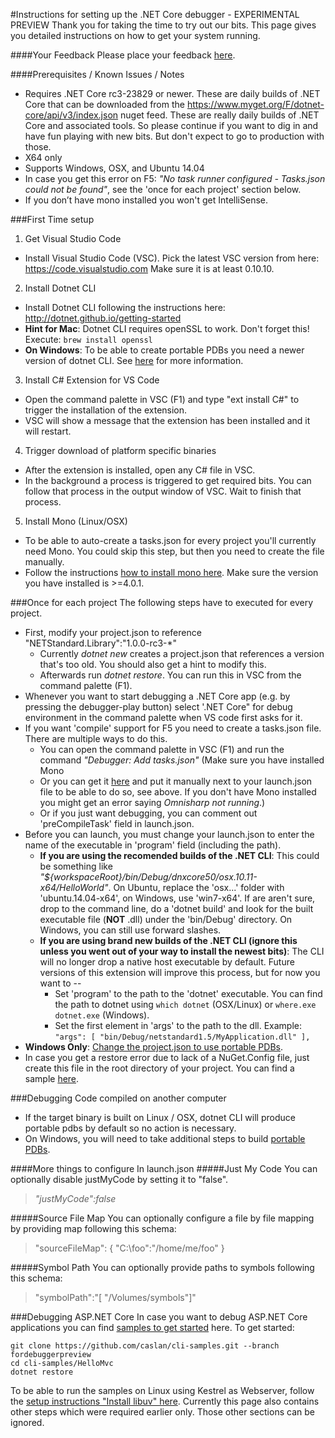 ﻿#Instructions for setting up the .NET Core debugger - EXPERIMENTAL PREVIEW
Thank you for taking the time to try out our bits. 
This page gives you detailed instructions on how to get your system running. 

####Your Feedback​
Please place your feedback [here](https://github.com/OmniSharp/omnisharp-vscode/issues). 

####Prerequisites / Known Issues / Notes
* Requires .NET Core rc3-23829 or newer. These are daily builds of .NET Core that can be downloaded from the https://www.myget.org/F/dotnet-core/api/v3/index.json nuget feed. These are really daily builds of .NET Core and associated tools. So please continue if you want to dig in and have fun playing with new bits. But don't expect to go to production with those.
* X64 only
* Supports Windows, OSX, and Ubuntu 14.04
* In case you get this error on F5: *"No task runner configured -  Tasks.json could not be found"*, see the 'once for each project' section below. 
* If you don’t have mono installed you won't get IntelliSense. 

###First Time setup
1. Get Visual Studio Code
 * Install Visual Studio Code (VSC). Pick the latest VSC version from here: https://code.visualstudio.com Make sure it is at least 0.10.10.       
2. Install Dotnet CLI
 * Install Dotnet CLI following the instructions here:  http://dotnet.github.io/getting-started  
 * **Hint for Mac**: Dotnet CLI requires openSSL to work. Don't forget this! Execute: `brew install openssl`
 * **On Windows**: To be able to create portable PDBs you need a newer version of dotnet CLI. See [here](https://github.com/OmniSharp/omnisharp-vscode/wiki/Portable-PDBs#downloading-a-net-cli-which-supports-debugtype-option) for more information.
3. Install C# Extension for VS Code
 * Open the command palette in VSC (F1) and type "ext install C#" to trigger the installation of the extension.
 * VSC will show a message that the extension has been installed and it will restart. 
4. Trigger download of platform specific binaries
 * After the extension is installed, open any C# file in VSC. 
 * In the background a process is triggered to get required bits. You can follow that process in the output window of VSC. Wait to finish that process.
5. Install Mono (Linux/OSX)
 * To be able to auto-create a tasks.json for every project you'll currently need Mono. You could skip this step, but then you need to create the file manually.
 * Follow the instructions [how to install mono here](http://www.mono-project.com/docs/getting-started/install/). Make sure the version you have installed is >=4.0.1.


###Once for each project
The following steps have to executed for every project. 
* First, modify your project.json to reference "NETStandard.Library":"1.0.0-rc3-*"
   * Currently *dotnet new* creates a project.json that references a version that's too old. You should also get a hint to modify this.
   * Afterwards run *dotnet restore*. You can run this in VSC from the command palette (F1).
* Whenever you want to start debugging a .NET Core app (e.g. by pressing the debugger-play button) select '.NET Core"  for debug environment in the command palette when VS code first asks for it. 
* If you want 'compile' support for F5 you need to create a tasks.json file. There are multiple ways to do this.
  * You can open the command palette in VSC (F1) and run the command *"Debugger: Add tasks.json"* (Make sure you have installed Mono  
  * Or you can get it [here](https://github.com/OmniSharp/omnisharp-vscode/blob/dev/template-tasks.json) and put it manually next to your launch.json file 
to be able to do so, see above. If you don't have Mono installed you might get an error saying *Omnisharp not running*.)
  * Or if you just want debugging, you can comment out 'preCompileTask' field​ in launch.json.
* Before you can launch, you must change your launch.json to enter the name of the executable in 'program' field (including the path).
  * **If you are using the recomended builds of the .NET CLI**: This could be something like *"${workspaceRoot}/bin/Debug/dnxcore50/osx.10.11-x64/HelloWorld"*. On Ubuntu, replace the 'osx...' folder with 'ubuntu.14.04-x64', on Windows, use 'win7-x64'. If are aren't sure, drop to the command line, do a 'dotnet build' and look for the built executable file (**NOT** .dll) under the 'bin/Debug' directory. On Windows, you can still use forward slashes.
  * **If you are using brand new builds of the .NET CLI (ignore this unless you went out of your way to install the newest bits)**: The CLI will no longer drop a native host executable by default. Future versions of this extension will improve this process, but for now you want to --
    * Set 'program' to the path to the 'dotnet' executable. You can find the path to dotnet using `which dotnet` (OSX/Linux) or `where.exe dotnet.exe` (Windows).
    * Set the first element in 'args' to the path to the dll. Example:  
      `"args": [ "bin/Debug/netstandard1.5/MyApplication.dll" ],`
* **Windows Only**: [Change the project.json to use portable PDBs](https://github.com/OmniSharp/omnisharp-vscode/wiki/Portable-PDBs#net-cli-projects-projectjson).
* In case you get a restore error due to lack of a NuGet.Config file, just create this file in the root directory of your project. You can find a sample [here](https://github.com/Microsoft/MIEngine/blob/abeebec39221c654bd69a0d2bcadca6a4a0d0392/tools/InstallToVSCode/CLRDependencies/NuGet.Config). 

###Debugging Code compiled on another computer
* If the target binary is built on Linux / OSX, dotnet CLI will produce portable pdbs by default so no action is necessary.   
* On Windows, you will need to take additional steps to build [portable PDBs](https://github.com/OmniSharp/omnisharp-vscode/wiki/Portable-PDBs#how-to-generate-portable-pdbs).

####More things to configure In launch.json
#####Just My Code
You can optionally disable justMyCode by setting it to "false".
>*"justMyCode":false*

#####Source File Map
You can optionally configure a file by file mapping by providing map following this schema:

>"sourceFileMap":  {
    "C:\foo":"/home/me/foo"
    }

#####Symbol Path
You can optionally provide paths to symbols following this schema:
>"symbolPath":"[ \"/Volumes/symbols\"]"


###Debugging ASP.NET Core
In case you want to debug ASP.NET Core applications you can find [samples to get started](https://github.com/caslan/cli-samples) here. To get started:

    git clone https://github.com/caslan/cli-samples.git --branch fordebuggerpreview
    cd cli-samples/HelloMvc
    dotnet restore

To be able to run the samples on Linux using Kestrel as Webserver, follow the [setup instructions "Install libuv" here](http://docs.asp.net/en/latest/getting-started/installing-on-linux.html#install-libuv). 
Currently this page also contains other steps which were required earlier only. Those other sections can be ignored. 
